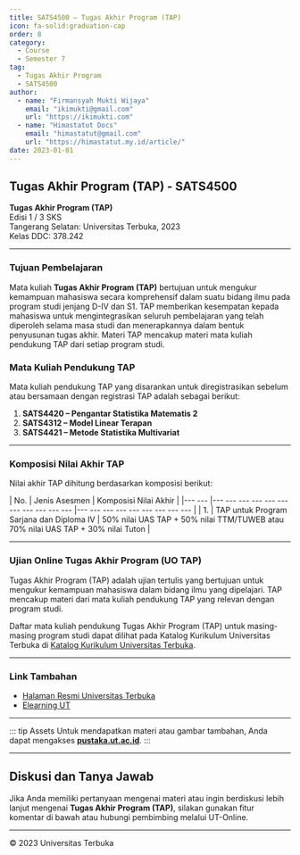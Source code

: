 ```yaml
--- 
title: SATS4500 – Tugas Akhir Program (TAP)
icon: fa-solid:graduation-cap
order: 8
category:
  - Course
  - Semester 7
tag:
  - Tugas Akhir Program
  - SATS4500
author:
  - name: "Firmansyah Mukti Wijaya"
    email: "ikimukti@gmail.com"
    url: "https://ikimukti.com"
  - name: "Himastatut Docs"
    email: "himastatut@gmail.com"
    url: "https://himastatut.my.id/article/"
date: 2023-01-01
--- 
```


## Tugas Akhir Program (TAP) - SATS4500

**Tugas Akhir Program (TAP)**  
Edisi 1 / 3 SKS  
Tangerang Selatan: Universitas Terbuka, 2023  
Kelas DDC: 378.242

--- 

### Tujuan Pembelajaran

Mata kuliah **Tugas Akhir Program (TAP)** bertujuan untuk mengukur kemampuan mahasiswa secara komprehensif dalam suatu bidang ilmu pada program studi jenjang D-IV dan S1. TAP memberikan kesempatan kepada mahasiswa untuk mengintegrasikan seluruh pembelajaran yang telah diperoleh selama masa studi dan menerapkannya dalam bentuk penyusunan tugas akhir. Materi TAP mencakup materi mata kuliah pendukung TAP dari setiap program studi.

### Mata Kuliah Pendukung TAP
Mata kuliah pendukung TAP yang disarankan untuk diregistrasikan sebelum atau bersamaan dengan registrasi TAP adalah sebagai berikut:
1. **SATS4420 – Pengantar Statistika Matematis 2**
2. **SATS4312 – Model Linear Terapan**
3. **SATS4421 – Metode Statistika Multivariat**

--- 

### Komposisi Nilai Akhir TAP

Nilai akhir TAP dihitung berdasarkan komposisi berikut:

| No.  | Jenis Asesmen                  | Komposisi Nilai Akhir     |
|--- --- |--- --- --- --- --- --- --- --- --- --- --- |--- --- --- --- --- --- --- --- --- |
| 1.   | TAP untuk Program Sarjana dan Diploma IV | 50% nilai UAS TAP + 50% nilai TTM/TUWEB atau 70% nilai UAS TAP + 30% nilai Tuton |

--- 

### Ujian Online Tugas Akhir Program (UO TAP)

Tugas Akhir Program (TAP) adalah ujian tertulis yang bertujuan untuk mengukur kemampuan mahasiswa dalam bidang ilmu yang dipelajari. TAP mencakup materi dari mata kuliah pendukung TAP yang relevan dengan program studi. 

Daftar mata kuliah pendukung Tugas Akhir Program (TAP) untuk masing-masing program studi dapat dilihat pada Katalog Kurikulum Universitas Terbuka di [Katalog Kurikulum Universitas Terbuka](https://www.ut.ac.id/katalog).

--- 

### Link Tambahan

- [Halaman Resmi Universitas Terbuka](https://www.ut.ac.id)
- [Elearning UT](http://elearning.ut.ac.id)

--- 

::: tip Assets
Untuk mendapatkan materi atau gambar tambahan, Anda dapat mengakses **[pustaka.ut.ac.id](https://pustaka.ut.ac.id)**.
:::

--- 

## Diskusi dan Tanya Jawab

Jika Anda memiliki pertanyaan mengenai materi atau ingin berdiskusi lebih lanjut mengenai **Tugas Akhir Program (TAP)**, silakan gunakan fitur komentar di bawah atau hubungi pembimbing melalui UT-Online.

--- 

<footer>
  <p>© 2023 Universitas Terbuka</p>
</footer>


<GitContributors />
<GitChangelog />
